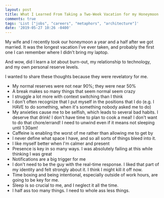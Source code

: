 ```yaml
---
layout: post
title: What I Learned From Taking a Two-Week Vacation for my Honeymoon
comments: true
tags: 'List ["jobs", "careers", "metaphors", "architecture"]'
date: '2019-05-27 10:26 -0400'
---
```

My wife and I recently took our honeymoon a year and a half after we got married. It was the longest vacation I've ever taken, and probably the first one I can remember where I didn't bring my laptop. 

And wow, did I learn a *lot* about burn-out, my relationship to technology, and my own personal reserve levels.

I wanted to share these thoughts because they were revelatory for me.

* My normal reserves were not near 90%; they were near 50%
* A break makes so many things that seem normal seem crazy
* I struggle a lot more with context switching than I think
* I don't often recognize that I put myself in the positions that I do (e.g. I HAVE to do something, when it's something nobody asked me to do)
* My anxieties cause me to be selfish, which leads to several bad habits. I deserve that drink! I don't have time to plan to cook a meal! I don't want to do that chore/errand! I need to unwind even if it means not sleeping until 1:30am!
* Caffeine is enabling the worst of me rather than allowing me to get by
* I never define what space I have, and so all sorts of things bleed into it.
* I like myself better when I'm calmer and present
* Presence is key in so many ways. I was absolutely failing at this while thinking I was great
* Notifications are a big trigger for me
* I don't need to be the guy with the real-time response. I liked that part of my identity and felt strongly about it. I think I might kill it off now.
* Time boxing and being intentional, especially outside of work hours, are going to be key for me.
* Sleep is so crucial to me, and I neglect it all the time.
* I half ass too many things. I need to whole ass less things.

